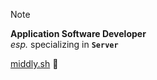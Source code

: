 > [!NOTE]
> **Application Software Developer**\
> *esp.* specializing in **`Server`**

[middly.sh](https://middly.sh) :dizzy:
